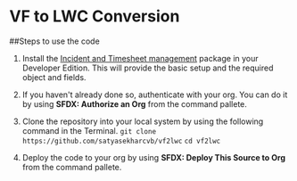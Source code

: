# VF to LWC Conversion

##Steps to use the code

1. Install the [Incident and Timesheet management](https://login.salesforce.com/?startURL=%2Fpackaging%2FinstallPackage.apexp%3Fp0%3D04t900000000mDE) package in your Developer Edition. This will provide the basic setup and the required object and fields.

2. If you haven't already done so, authenticate with your org. You can do it by using **SFDX: Authorize an Org** from the command pallete.
3. Clone the repository into your local system by using the following command in the Terminal.
   `git clone https://github.com/satyasekharcvb/vf2lwc`
   `cd vf2lwc`
4. Deploy the code to your org by using **SFDX: Deploy This Source to Org** from the command pallete.
